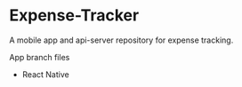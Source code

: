 # Expense-Tracker
A mobile app and api-server repository for expense tracking.

App branch files
- React Native